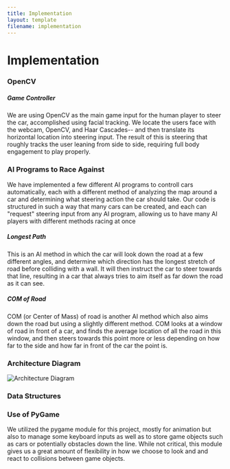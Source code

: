 ```yaml
---
title: Implementation
layout: template
filename: implementation
--- 
```


# Implementation

### OpenCV

##### Game Controller
We are using OpenCV as the main game input for the human player to steer the car, accomplished using facial tracking. We locate the users face with the webcam, OpenCV, and Haar Cascades-- and then translate its horizontal location into steering input. The result of this is steering that roughly tracks the user leaning from side to side, requiring full body engagement to play properly.

### AI Programs to Race Against
We have implemented a few different AI programs to controll cars automatically, each with a different method of analyzing the map around a car and determining what steering action the car should take. Our code is structured in such a way that many cars can be created, and each can "request" steering input from any AI program, allowing us to have many AI players with different methods racing at once

##### Longest Path
This is an AI method in which the car will look down the road at a few different angles, and determine which direction has the longest stretch of road before colliding with a wall. It will then instruct the car to steer towards that line, resulting in a car that always tries to aim itself as far down the road as it can see.

##### COM of Road
COM (or Center of Mass) of road is another AI method which also aims down the road but using a slightly different method. COM looks at a window of road in front of a car, and finds the average location of all the road in this window, and then steers towards this point more or less depending on how far to the side and how far in front of the car the point is.

### Architecture Diagram
![Architecture Diagram]({{https://github.com/wtrelease/Vision-Racing/blob/gh-pages/Presentation%20Links/softdesArchitecture.png}}/PresentationLinks/softdesArchitecture.png)

### Data Structures


### Use of PyGame
We utilized the pygame module for this project, mostly for animation but also to manage some keyboard inputs as well as to store game objects such as cars or potentially obstacles down the line. While not critical, this module gives us a great amount of flexibility in how we choose to look and and react to collisions between game objects.

